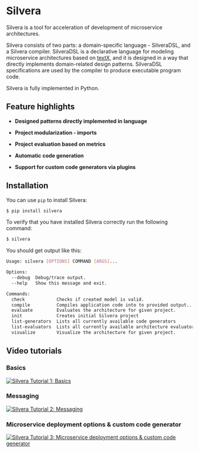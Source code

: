 # Silvera

Silvera is a tool for acceleration of development of microservice architectures.

Silvera consists of two parts: a domain-specific language - SilveraDSL, and
a Silvera compiler. SilveraDSL is a declarative language for modeling microservice
architectures based on [textX](https://github.com/textX/textX), and it is designed
in a way that directly implements domain-related design patterns. SilveraDSL
specifications are used by the compiler to produce executable program code.

Silvera is fully implemented in Python.

## Feature highlights

* **Designed patterns directly implemented in language**

* **Project modularization - imports**

* **Project evaluation based on metrics**

* **Automatic code generation**

* **Support for custom code generators via plugins**


## Installation

You can use `pip` to install Silvera:

```sh
$ pip install silvera
```

To verify that you have installed Silvera correctly run the following command:

```sh
$ silvera
```

You should get output like this:

```sh
Usage: silvera [OPTIONS] COMMAND [ARGS]...

Options:
  --debug  Debug/trace output.
  --help   Show this message and exit.

Commands:
  check            Checks if created model is valid.
  compile          Compiles application code into to provided output...
  evaluate         Evaluates the architecture for given project.
  init             Creates initial Silvera project
  list-generators  Lists all currently available code generators
  list-evaluators  Lists all currently available architecture evaluators
  visualize        Visualize the architecture for given project.
```

## Video tutorials


### Basics

[![Silvera Tutorial 1: Basics](https://img.youtube.com/vi/auYNqP4FgW0/0.jpg)](https://youtu.be/auYNqP4FgW0)

### Messaging

[![Silvera Tutorial 2: Messaging](https://img.youtube.com/vi/MQyfZOXX99M/0.jpg)](https://youtu.be/MQyfZOXX99M)

### Microservice deployment options & custom code generator

[![Silvera Tutorial 3: Microservice deployment options & custom code generator](https://img.youtube.com/vi/p63EnxR40ic/0.jpg)](https://youtu.be/p63EnxR40ic)